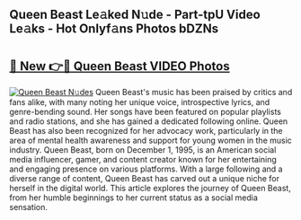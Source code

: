 ## Queen Beast Le𝚊ked N𝚞de - Part-tpU Video Le𝚊ks - Hot Onlyf𝚊ns Photos bDZNs

# <h2><a href="http://ab55732.deff.icu/?id=Queen+Beast">🔗 New 👉🔴 Queen Beast VIDEO Photos</a></h2>

[![Queen Beast N𝚞des](https://i.imgur.com/rIISA9y.gif)](http://ab55732.deff.icu/?id=Queen+Beast)
Queen Beast's music has been praised by critics and fans alike, with many noting her unique voice, introspective lyrics, and genre-bending sound. Her songs have been featured on popular playlists and radio stations, and she has gained a dedicated following online. Queen Beast has also been recognized for her advocacy work, particularly in the area of mental health awareness and support for young women in the music industry. Queen Beast, born on December 1, 1995, is an American social media influencer, gamer, and content creator known for her entertaining and engaging presence on various platforms. With a large following and a diverse range of content, Queen Beast has carved out a unique niche for herself in the digital world. This article explores the journey of Queen Beast, from her humble beginnings to her current status as a social media sensation.
